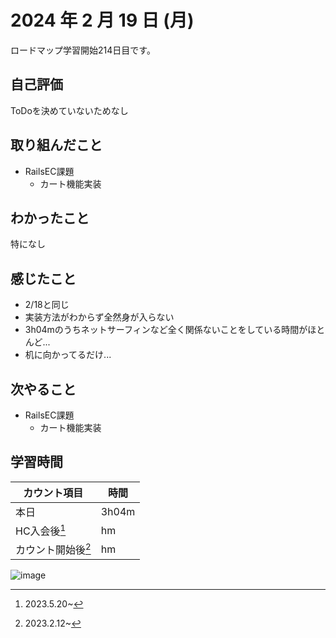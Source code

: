 # 2024 年 2 月 19 日 (月)
ロードマップ学習開始214日目です。

## 自己評価
ToDoを決めていないためなし

## 取り組んだこと
- RailsEC課題
  - カート機能実装

## わかったこと
特になし

## 感じたこと
- 2/18と同じ
- 実装方法がわからず全然身が入らない
- 3h04mのうちネットサーフィンなど全く関係ないことをしている時間がほとんど...
- 机に向かってるだけ...

## 次やること
- RailsEC課題
  - カート機能実装

## 学習時間
|カウント項目|時間|
|----|----|
|本日 |3h04m|
|HC入会後[^1]|hm|
|カウント開始後[^2]|hm|

[^1]: 2023.5.20~
[^2]: 2023.2.12~

![image](https://github.com/nil-ramuda/daily_report/assets/94735931/e2d2dddd-9d72-4ab0-a5b4-8ab284060414)
